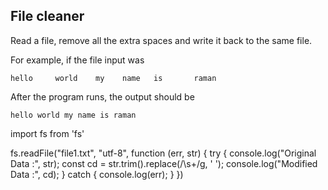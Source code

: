 ## File cleaner
Read a file, remove all the extra spaces and write it back to the same file.

For example, if the file input was
```
hello     world    my    name   is       raman
```

After the program runs, the output should be

```
hello world my name is raman
```


import fs from 'fs'

fs.readFile("file1.txt", "utf-8", function (err, str) {
    try {
        console.log("Original Data :", str);
        const cd = str.trim().replace(/\s+/g, ' ');
        console.log("Modified Data :", cd);
    } catch {
        console.log(err);
    }
})